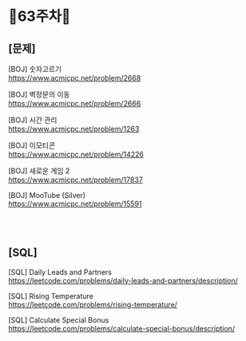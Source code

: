 # 📌63주차📌
## [문제]
[BOJ] 숫자고르기</br>
https://www.acmicpc.net/problem/2668

[BOJ] 벽장문의 이동</br>
https://www.acmicpc.net/problem/2666

[BOJ] 시간 관리</br>
https://www.acmicpc.net/problem/1263

[BOJ] 이모티콘</br>
https://www.acmicpc.net/problem/14226

[BOJ] 새로운 게임 2</br>
https://www.acmicpc.net/problem/17837

[BOJ] MooTube (Silver)</br>
https://www.acmicpc.net/problem/15591

</br></br>

## [SQL]
[SQL] Daily Leads and Partners</br>
https://leetcode.com/problems/daily-leads-and-partners/description/

[SQL] Rising Temperature</br>
https://leetcode.com/problems/rising-temperature/

[SQL] Calculate Special Bonus</br>
https://leetcode.com/problems/calculate-special-bonus/description/